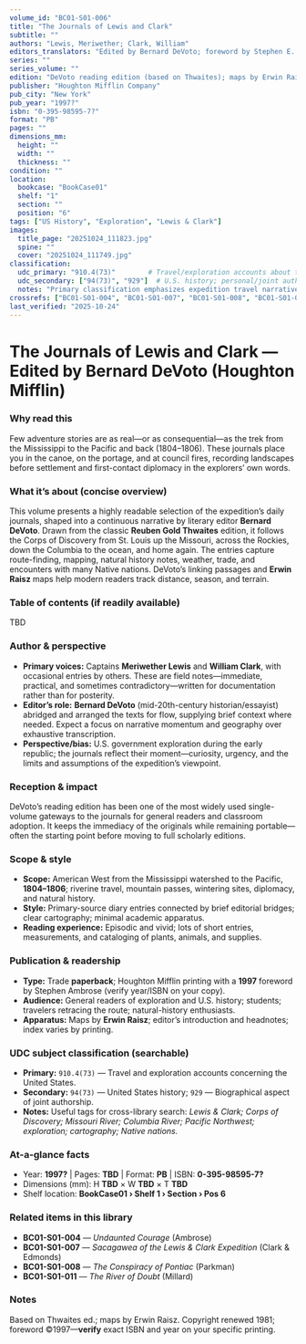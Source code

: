 ```yaml
---
volume_id: "BC01-S01-006"
title: "The Journals of Lewis and Clark"
subtitle: ""
authors: "Lewis, Meriwether; Clark, William"
editors_translators: "Edited by Bernard DeVoto; foreword by Stephen E. Ambrose"
series: ""
series_volume: ""
edition: "DeVoto reading edition (based on Thwaites); maps by Erwin Raisz"
publisher: "Houghton Mifflin Company"
pub_city: "New York"
pub_year: "1997?"
isbn: "0-395-98595-7?"
format: "PB"
pages: ""
dimensions_mm:
  height: ""
  width: ""
  thickness: ""
condition: ""
location:
  bookcase: "BookCase01"
  shelf: "1"
  section: ""
  position: "6"
tags: ["US History", "Exploration", "Lewis & Clark"]
images:
  title_page: "20251024_111823.jpg"
  spine: ""
  cover: "20251024_111749.jpg"
classification:
  udc_primary: "910.4(73)"        # Travel/exploration accounts about the United States
  udc_secondary: ["94(73)", "929"]  # U.S. history; personal/joint authorship (biographical aspects)
  notes: "Primary classification emphasizes expedition travel narrative; secondary numbers capture U.S. historical context and biographical nature."
crossrefs: ["BC01-S01-004", "BC01-S01-007", "BC01-S01-008", "BC01-S01-011"]
last_verified: "2025-10-24"
---
```


# The Journals of Lewis and Clark — Edited by Bernard DeVoto (Houghton Mifflin)

### Why read this
Few adventure stories are as real—or as consequential—as the trek from the Mississippi to the Pacific and back (1804–1806). These journals place you in the canoe, on the portage, and at council fires, recording landscapes before settlement and first-contact diplomacy in the explorers’ own words.

### What it’s about (concise overview)
This volume presents a highly readable selection of the expedition’s daily journals, shaped into a continuous narrative by literary editor **Bernard DeVoto**. Drawn from the classic **Reuben Gold Thwaites** edition, it follows the Corps of Discovery from St. Louis up the Missouri, across the Rockies, down the Columbia to the ocean, and home again. The entries capture route-finding, mapping, natural history notes, weather, trade, and encounters with many Native nations. DeVoto’s linking passages and **Erwin Raisz** maps help modern readers track distance, season, and terrain.

### Table of contents (if readily available)
TBD

### Author & perspective
- **Primary voices:** Captains **Meriwether Lewis** and **William Clark**, with occasional entries by others. These are field notes—immediate, practical, and sometimes contradictory—written for documentation rather than for posterity.
- **Editor’s role:** **Bernard DeVoto** (mid-20th-century historian/essayist) abridged and arranged the texts for flow, supplying brief context where needed. Expect a focus on narrative momentum and geography over exhaustive transcription.
- **Perspective/bias:** U.S. government exploration during the early republic; the journals reflect their moment—curiosity, urgency, and the limits and assumptions of the expedition’s viewpoint.

### Reception & impact
DeVoto’s reading edition has been one of the most widely used single-volume gateways to the journals for general readers and classroom adoption. It keeps the immediacy of the originals while remaining portable—often the starting point before moving to full scholarly editions.

### Scope & style
- **Scope:** American West from the Mississippi watershed to the Pacific, **1804–1806**; riverine travel, mountain passes, wintering sites, diplomacy, and natural history.
- **Style:** Primary-source diary entries connected by brief editorial bridges; clear cartography; minimal academic apparatus.
- **Reading experience:** Episodic and vivid; lots of short entries, measurements, and cataloging of plants, animals, and supplies.

### Publication & readership
- **Type:** Trade **paperback**; Houghton Mifflin printing with a **1997** foreword by Stephen Ambrose (verify year/ISBN on your copy).
- **Audience:** General readers of exploration and U.S. history; students; travelers retracing the route; natural-history enthusiasts.
- **Apparatus:** Maps by **Erwin Raisz**; editor’s introduction and headnotes; index varies by printing.

### UDC subject classification (searchable)
- **Primary:** `910.4(73)` — Travel and exploration accounts concerning the United States.  
- **Secondary:** `94(73)` — United States history; `929` — Biographical aspect of joint authorship.  
- **Notes:** Useful tags for cross-library search: *Lewis & Clark; Corps of Discovery; Missouri River; Columbia River; Pacific Northwest; exploration; cartography; Native nations.*

### At-a-glance facts
- Year: **1997?** | Pages: **TBD** | Format: **PB** | ISBN: **0-395-98595-7?**  
- Dimensions (mm): H **TBD** × W **TBD** × T **TBD**  
- Shelf location: **BookCase01 › Shelf 1 › Section  › Pos 6**

### Related items in this library
- **BC01-S01-004** — *Undaunted Courage* (Ambrose)  
- **BC01-S01-007** — *Sacagawea of the Lewis & Clark Expedition* (Clark & Edmonds)  
- **BC01-S01-008** — *The Conspiracy of Pontiac* (Parkman)  
- **BC01-S01-011** — *The River of Doubt* (Millard)

### Notes
Based on Thwaites ed.; maps by Erwin Raisz. Copyright renewed 1981; foreword ©1997—**verify** exact ISBN and year on your specific printing.
